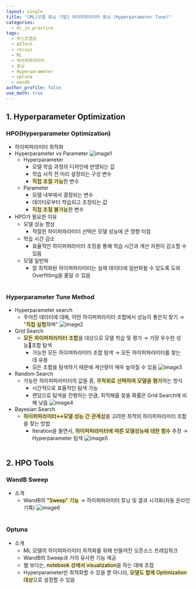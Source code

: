 ```yaml
---
layout: single
title: "[ML/모델 튜닝 기법] 하이퍼파라미터 튜닝 (Hyperparameter Tune)"
categories:
  - ml_in_practice
tags:
  - 부스트캠프
  - AITech
  - recsys
  - ML
  - 하이퍼파라미터
  - 튜닝
  - Hyperparameter
  - optuna
  - wandb
author_profile: false
use_math: true
---
```

## 1. Hyperparameter Optimization
### HPO(Hyperparameter Optimization)
- 하이퍼파라미터 최적화
- Hyperparameter vs Parameter
	![image1](../../images/2024-09-20-aitech-week6-7_ml_8/image1.png)
	- Hyperparameter
		- 모델 학습 과정의 디자인에 반영되는 값
		- 학습 시작 전 미리 설정되는 구성 변수
		- <mark style="background: #FFF3A3A6;">직접 조절 가능</mark>한 변수
	- Parameter
		- 모델 내부에서 결정되는 변수
		- 데이터로부터 학습되고 조정되는 값
		- <mark style="background: #FFF3A3A6;">직접 조절 불가능</mark>한 변수
- HPO가 필요한 이유
	- 모델 성능 향상
		- 적절한 하이퍼파라미터 선택은 모델 성능에 큰 영향 미침
	- 학습 시간 감소
		- 효율적인 하이퍼파라미터 조정을 통해 학습 시간과 계산 자원이 감소할 수 있음
	- 모델 일반화
		- 잘 최적화된 하이퍼파라미터는 실제 데이터에 일반화될 수 있도록 도와 Overfitting을 줄일 수 있음<br><br>

### Hyperparameter Tune Method
- Hyperparameter search
	- 주어진 데이터에 대해, 어떤 하이퍼파라미터 조합에서 성능이 좋은지 찾기 → "<mark style="background: #FFF3A3A6;">직접 실험</mark>하며"
	![image2](../../images/2024-09-20-aitech-week6-7_ml_8/image2.png)
- Grid Search
	- <mark style="background: #FFF3A3A6;">모든 하이퍼파라미터 조합</mark>을 대상으로 모델 학습 및 평가 → 가장 우수한 성능조합 탐색
		- 가능한 모든 하이퍼파라미터 조합 탐색 → 모든 하이퍼파라미터를 찾는데 유용
		- 모든 조합을 탐색하기 때문에 계산량이 매우 높아질 수 있음
		![image3](../../images/2024-09-20-aitech-week6-7_ml_8/image3.png)
- Random Search
	- 가능한 하이퍼파라미터의 값들 중, <mark style="background: #FFF3A3A6;">무작위로 선택하여 모델을 평가</mark>하는 방식
		- 시간적으로 효율적인 탐색 가능
		- 랜덤으로 탐색을 진행하는 만큼, 최적해를 찾을 확률은 Grid Search에 비해 낮음
	![image4](../../images/2024-09-20-aitech-week6-7_ml_8/image4.png)
- Bayesian Search
	- <mark style="background: #FFF3A3A6;">하이퍼파라미터↔모델 성능 간 관계성</mark>을 고려한 최적의 하이퍼파라미터 조합을 찾는 방법
		- Iteration을 돌면서, <mark style="background: #FFF3A3A6;">하이퍼파라미터에 따른 모델성능에 대한 함수</mark> 추정 → Hyperparameter 탐색
		![image5](../../images/2024-09-20-aitech-week6-7_ml_8/image5.png)<br><br>

## 2. HPO Tools
### WandB Sweep
- 소개
	- WandB의 <mark style="background: #FFF3A3A6;">"Sweep" 기능</mark> → 하이퍼파라미터 튜닝 및 결과 시각화(자동 온라인 기록)
	![image6](../../images/2024-09-20-aitech-week6-7_ml_8/image6.png)<br><br>

### Optuna
- 소개
	- ML 모델의 하이퍼파라미터 최적화를 위해 만들어진 오픈소스 프레임워크
	- WandB의 Sweep과 거의 유사한 기능 제공
	- 웹 보다는, <mark style="background: #FFF3A3A6;">notebook 상에서 visualization</mark>을 하는 데에 초점
	- Hyperparameter만 최적화할 수 있을 뿐 아니라, <mark style="background: #FFF3A3A6;">모델도 함께 Optimization 대상</mark>으로 설정할 수 있음<br><br>


